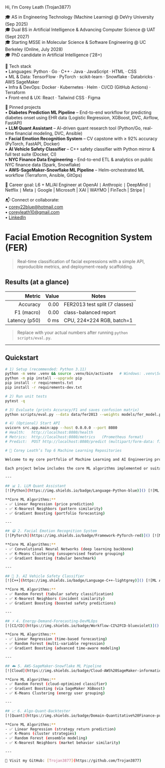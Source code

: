 Hi, I’m Corey Leath (Trojan3877)

🎓 AS in Engineering Technology (Machine Learning) @ DeVry University (Sep 2025)  
🎓 Dual BS in Artificial Intelligence & Advancing Computer Science @ UAT (Sept 2027)  
🎓 Starting MSSE in Molecular Science & Software Engineering @ UC Berkeley (Online, July 2028)  
🎓 PhD candidate in Artificial Intelligence (’28+)

🔧 Tech stack  
• Languages: Python · Go · C++ · Java · JavaScript · HTML · CSS  
• ML & Data: TensorFlow · PyTorch · scikit-learn · Snowflake · Databricks · AWS SageMaker  
• Infra & DevOps: Docker · Kubernetes · Helm · CI/CD (GitHub Actions) · Terraform  
• Front-end & UX: React · Tailwind CSS · Figma  

📌 Pinned projects  
• **Diabetes Prediction ML Pipeline** – End-to-end workflow for predicting diabetes onset using EHR data (Logistic Regression, XGBoost, DVC, Airflow, FastAPI)  
• **LLM Quant Assistant** – AI-driven quant research tool (Python/Go, real-time financial modeling, DVC, Ansible)  
• **Facial Emotion Recognition System** – CV capstone with ≥ 92% accuracy (PyTorch, FastAPI, Docker)  
• **AI Vehicle Safety Classifier** – C++ safety classifier with Python mirror & full test suite (Docker, CI)  
• **NYC Finance Data Engineering** – End-to-end ETL & analytics on public NYC finance data (Spark, Snowflake)  
• **AWS-SageMaker-Snowflake ML Pipeline** – Helm-orchestrated ML workflow (Terraform, Ansible, GitOps)  

🎯 Career goal: L6 + ML/AI Engineer at OpenAI ∣ Anthropic ∣ DeepMind ∣ Netflix ∣ Meta ∣ Google | Microsoft | XAI | WAYMO | FinTech | Stripe |  

📬 Connect or collaborate:  
• corey22blue@hotmail.com  
• coreyleath10@gmail.com  
• [LinkedIn](https://linkedin.com/in/corey-leath)  
# Facial Emotion Recognition System (FER)

> Real-time classification of facial expressions with a simple API, reproducible metrics, and deployment-ready scaffolding.

## Results (at a glance)
| Metric       | Value | Notes                              |
|-------------:|------:|------------------------------------|
| Accuracy     | 0.00  | FER2013 test split (7 classes)     |
| F1 (macro)   | 0.00  | class-balanced report              |
| Latency (p50)| 0 ms  | CPU, 224×224 RGB, batch=1          |

> Replace with your actual numbers after running `python scripts/eval.py`.

---

## Quickstart

```bash
# 1) Setup (recommended: Python 3.11)
python -m venv .venv && source .venv/bin/activate   # Windows: .venv\Scripts\activate
python -m pip install --upgrade pip
pip install -r requirements.txt
pip install -r requirements-dev.txt

# 2) Run unit tests
pytest -q

# 3) Evaluate (prints Accuracy/F1 and saves confusion matrix)
python scripts/eval.py --data data/fer2013 --weights models/fer_model.pt --img-size 224

# 4) (Optional) Start API
uvicorn src.app.main:app --host 0.0.0.0 --port 8080
# Health:   http://localhost:8080/health
# Metrics:  http://localhost:8080/metrics   (Prometheus format)
# Predict:  POST http://localhost:8080/predict (multipart/form-data: file=@image.jpg)

# 🔬 Corey Leath’s Top 6 Machine Learning Repositories

Welcome to my core portfolio of Machine Learning and AI Engineering projects. These repositories showcase my growing expertise in supervised learning, unsupervised learning, deep learning, cloud pipelines, and quantitative analysis.

Each project below includes the core ML algorithms implemented or suitable for the task, with badges denoting the model type.

---

## 📊 1. LLM Quant Assistant
[![Python](https://img.shields.io/badge/Language-Python-blue)]() [![ML Algorithm](https://img.shields.io/badge/Model-Regression%2C%20KNN%2C%20Boosting-green)]()

**Core ML Algorithms:**
- ✅ Linear Regression (price prediction)
- ✅ K-Nearest Neighbors (pattern similarity)
- ✅ Gradient Boosting (portfolio forecasting)

---

## 😀 2. Facial Emotion Recognition System
[![PyTorch](https://img.shields.io/badge/Framework-PyTorch-red)]() [![ML Algorithm](https://img.shields.io/badge/Model-CNN%2C%20KMeans%2C%20Boosting-orange)]()

**Core ML Algorithms:**
- ✅ Convolutional Neural Networks (deep learning backbone)
- ✅ K-Means Clustering (unsupervised feature grouping)
- ✅ Gradient Boosting (tabular benchmark)

---

## 🚗 3. AI Vehicle Safety Classifier
[![C++](https://img.shields.io/badge/Language-C++-lightgrey)]() [![ML Algorithm](https://img.shields.io/badge/Model-RandomForest%2C%20KNN%2C%20Boosting-brightgreen)]()

**Core ML Algorithms:**
- ✅ Random Forest (tabular safety classification)
- ✅ K-Nearest Neighbors (incident similarity)
- ✅ Gradient Boosting (boosted safety predictions)

---

## ⚡ 4. Energy-Demand-Forecasting-DevMLOps
[![CI/CD](https://img.shields.io/badge/Workflow-CI%2FCD-blueviolet)]() [![ML Algorithm](https://img.shields.io/badge/Model-Regression%2C%20RandomForest%2C%20Boosting-yellow)]()

**Core ML Algorithms:**
- ✅ Linear Regression (time-based forecasting)
- ✅ Random Forest (multi-variable regression)
- ✅ Gradient Boosting (advanced time-aware modeling)

---

## ☁️ 5. AWS-SageMaker-Snowflake ML Pipeline
[![Cloud](https://img.shields.io/badge/Cloud-AWS%20SageMaker-informational)]() [![ML Algorithm](https://img.shields.io/badge/Model-RandomForest%2C%20Boosting%2C%20KMeans-blue)]()

**Core ML Algorithms:**
- ✅ Random Forest (cloud-optimized classifier)
- ✅ Gradient Boosting (via SageMaker XGBoost)
- ✅ K-Means Clustering (energy user grouping)

---

## 📈 6. Algo-Quant-Backtester
[![Quant](https://img.shields.io/badge/Domain-Quantitative%20Finance-purple)]() [![ML Algorithm](https://img.shields.io/badge/Model-Regression%2C%20KMeans%2C%20KNN%2C%20RandomForest-lightblue)]()

**Core ML Algorithms:**
- ✅ Linear Regression (strategy return prediction)
- ✅ K-Means (cluster strategies)
- ✅ Random Forest (ensemble modeling)
- ✅ K-Nearest Neighbors (market behavior similarity)

---

🔗 Visit my GitHub: [Trojan3877](https://github.com/Trojan3877)


